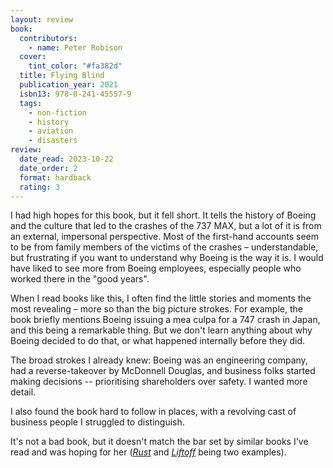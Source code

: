```yaml
---
layout: review
book:
  contributors:
    - name: Peter Robison
  cover:
    tint_color: "#fa382d"
  title: Flying Blind
  publication_year: 2021
  isbn13: 978-0-241-45557-9
  tags:
    - non-fiction
    - history
    - aviation
    - disasters
review:
  date_read: 2023-10-22
  date_order: 2
  format: hardback
  rating: 3
---
```


I had high hopes for this book, but it fell short.
It tells the history of Boeing and the culture that led to the crashes of the 737 MAX, but a lot of it is from an external, impersonal perspective.
Most of the first-hand accounts seem to be from family members of the victims of the crashes – understandable, but frustrating if you want to understand why Boeing is the way it is.
I would have liked to see more from Boeing employees, especially people who worked there in the "good years".

When I read books like this, I often find the little stories and moments the most revealing – more so than the big picture strokes.
For example, the book briefly mentions Boeing issuing a mea culpa for a 747 crash in Japan, and this being a remarkable thing.
But we don't learn anything about why Boeing decided to do that, or what happened internally before they did.

The broad strokes I already knew: Boeing was an engineering company, had a reverse-takeover by McDonnell Douglas, and business folks started making decisions -- prioritising shareholders over safety.
I wanted more detail.

I also found the book hard to follow in places, with a revolving cast of business people I struggled to distinguish.

It's not a bad book, but it doesn't match the bar set by similar books I've read and was hoping for her ([*Rust*](/2022/rust/) and [*Liftoff*](/2023/liftoff/) being two examples).
